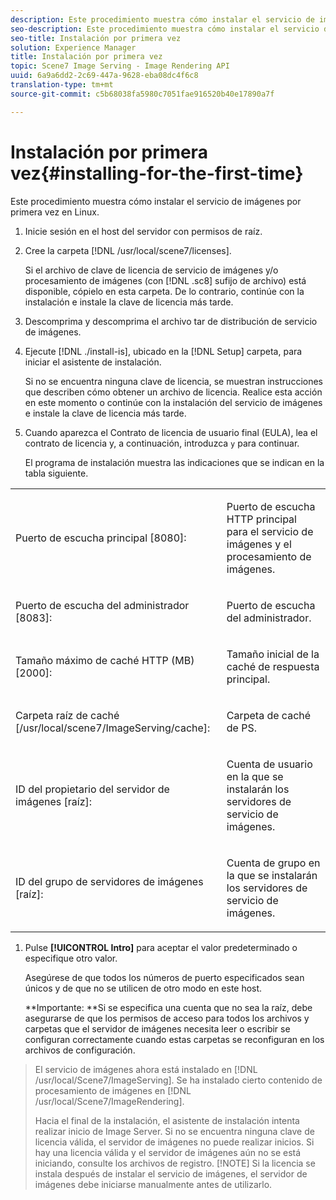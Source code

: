 ```yaml
---
description: Este procedimiento muestra cómo instalar el servicio de imágenes por primera vez en Linux.
seo-description: Este procedimiento muestra cómo instalar el servicio de imágenes por primera vez en Linux.
seo-title: Instalación por primera vez
solution: Experience Manager
title: Instalación por primera vez
topic: Scene7 Image Serving - Image Rendering API
uuid: 6a9a6dd2-2c69-447a-9628-eba08dc4f6c8
translation-type: tm+mt
source-git-commit: c5b68038fa5980c7051fae916520b40e17890a7f

---
```



# Instalación por primera vez{#installing-for-the-first-time}

Este procedimiento muestra cómo instalar el servicio de imágenes por primera vez en Linux.

1. Inicie sesión en el host del servidor con permisos de raíz.
1. Cree la carpeta [!DNL /usr/local/scene7/licenses].

   Si el archivo de clave de licencia de servicio de imágenes y/o procesamiento de imágenes (con [!DNL .sc8] sufijo de archivo) está disponible, cópielo en esta carpeta. De lo contrario, continúe con la instalación e instale la clave de licencia más tarde.
1. Descomprima y descomprima el archivo tar de distribución de servicio de imágenes.
1. Ejecute [!DNL ./install-is], ubicado en la [!DNL Setup] carpeta, para iniciar el asistente de instalación.

   Si no se encuentra ninguna clave de licencia, se muestran instrucciones que describen cómo obtener un archivo de licencia. Realice esta acción en este momento o continúe con la instalación del servicio de imágenes e instale la clave de licencia más tarde.
1. Cuando aparezca el Contrato de licencia de usuario final (EULA), lea el contrato de licencia y, a continuación, introduzca `y` para continuar.

   El programa de instalación muestra las indicaciones que se indican en la tabla siguiente.

<table id="table_0E7B673CAD8E4C5EB72F8283A0DDEFC8"> 
 <tbody> 
  <tr> 
   <td colname="col1"> <p><span class="codeph"> Puerto de escucha principal [8080]:</span> </p> </td> 
   <td colname="col2"> <p>Puerto de escucha HTTP principal para el servicio de imágenes y el procesamiento de imágenes. </p> </td> 
  </tr> 
  <tr> 
   <td colname="col1"> <p><span class="codeph"> Puerto de escucha del administrador [8083]:</span> </p> </td> 
   <td colname="col2"> <p>Puerto de escucha del administrador. </p> </td> 
  </tr> 
  <tr> 
   <td colname="col1"> <p><span class="codeph"> Tamaño máximo de caché HTTP (MB) [2000]:</span> </p> </td> 
   <td colname="col2"> <p>Tamaño inicial de la caché de respuesta principal. </p> </td> 
  </tr> 
  <tr> 
   <td colname="col1"> <p><span class="codeph"> Carpeta raíz de caché [/usr/local/scene7/ImageServing/cache]:</span> </p> </td> 
   <td colname="col2"> <p>Carpeta de caché de PS. </p> </td> 
  </tr> 
  <tr> 
   <td colname="col1"> <p><span class="codeph"> ID del propietario del servidor de imágenes [raíz]:</span> </p> </td> 
   <td colname="col2"> <p>Cuenta de usuario en la que se instalarán los servidores de servicio de imágenes. </p> </td> 
  </tr> 
  <tr> 
   <td colname="col1"> <p><span class="codeph"> ID del grupo de servidores de imágenes [raíz]:</span> </p> </td> 
   <td colname="col2"> <p>Cuenta de grupo en la que se instalarán los servidores de servicio de imágenes. </p> </td> 
  </tr> 
 </tbody> 
</table>

1. Pulse **[!UICONTROL Intro]** para aceptar el valor predeterminado o especifique otro valor.

   Asegúrese de que todos los números de puerto especificados sean únicos y de que no se utilicen de otro modo en este host.

   **Importante: **Si se especifica una cuenta que no sea la raíz, debe asegurarse de que los permisos de acceso para todos los archivos y carpetas que el servidor de imágenes necesita leer o escribir se configuran correctamente cuando estas carpetas se reconfiguran en los archivos de configuración.
>El servicio de imágenes ahora está instalado en [!DNL /usr/local/Scene7/ImageServing]. Se ha instalado cierto contenido de procesamiento de imágenes en [!DNL /usr/local/Scene7/ImageRendering].
>
>Hacia el final de la instalación, el asistente de instalación intenta realizar inicio de Image Server. Si no se encuentra ninguna clave de licencia válida, el servidor de imágenes no puede realizar inicios. Si hay una licencia válida y el servidor de imágenes aún no se está iniciando, consulte los archivos de registro.
>[!NOTE]
Si la licencia se instala después de instalar el servicio de imágenes, el servidor de imágenes debe iniciarse manualmente antes de utilizarlo.
>
>
>

